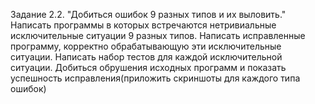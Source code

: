 Задание 2.2. "Добиться ошибок 9 разных типов и их выловить." Написать
программы в которых встречаются нетривиальные исключительные ситуации 9
разных типов. Написать исправленные программу, корректно обрабатывающую
эти исключительные ситуации. Написать набор тестов для каждой
исключительной ситуации. Добиться обрушения исходных программ и показать
успешность исправления(приложить скриншоты для каждого типа ошибок)
